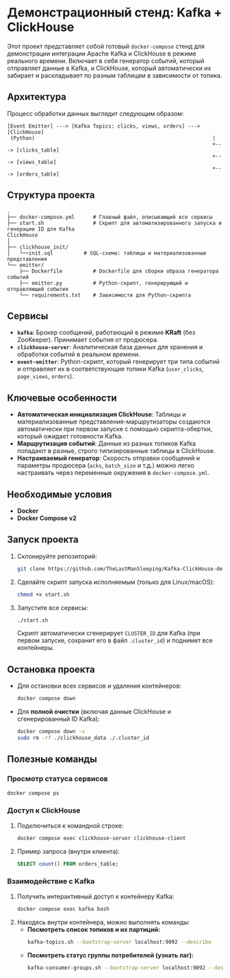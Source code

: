 # Демонстрационный стенд: Kafka + ClickHouse

Этот проект представляет собой готовый `docker-compose` стенд для демонстрации интеграции Apache Kafka и ClickHouse в режиме реального времени. Включает в себя генератор событий, который отправляет данные в Kafka, и ClickHouse, который автоматически их забирает и раскладывает по разным таблицам в зависимости от топика.

## Архитектура

Процесс обработки данных выглядит следующим образом:

```
[Event Emitter] ---> [Kafka Topics: clicks, views, orders] ---> [ClickHouse]
 (Python)                                                          |
                                                                   +---> [clicks_table]
                                                                   +---> [views_table]
                                                                   +---> [orders_table]
```
## Структура проекта

```
.
├── docker-compose.yml      # Главный файл, описывающий все сервисы
├── start.sh                # Скрипт для автоматизированного запуска и генерации ID для Kafka
ClickHouse
│
├── clickhouse_init/
│   └──init.sql          # SQL-схема: таблицы и материализованные представления
└── emitter/
    ├── Dockerfile          # Dockerfile для сборки образа генератора событий
    ├── emitter.py          # Python-скрипт, генерирующий и отправляющий события
    └── requirements.txt    # Зависимости для Python-скрипта
```


## Сервисы

  * **`kafka`**: Брокер сообщений, работающий в режиме **KRaft** (без ZooKeeper). Принимает события от продюсера.
  * **`clickhouse-server`**: Аналитическая база данных для хранения и обработки событий в реальном времени.
  * **`event-emitter`**: Python-скрипт, который генерирует три типа событий и отправляет их в соответствующие топики Kafka (`user_clicks`, `page_views`, `orders`).

## Ключевые особенности

  * **Автоматическая инициализация ClickHouse**: Таблицы и материализованные представления-маршрутизаторы создаются автоматически при первом запуске с помощью скрипта-обертки, который ожидает готовности Kafka.
  * **Маршрутизация событий**: Данные из разных топиков Kafka попадают в разные, строго типизированные таблицы в ClickHouse.
  * **Настраиваемый генератор**: Скорость отправки сообщений и параметры продюсера (`acks`, `batch_size` и т.д.) можно легко настраивать через переменные окружения в `docker-compose.yml`.

## Необходимые условия

  * **Docker**
  * **Docker Compose v2** 

## Запуск проекта

1.  Склонируйте репозиторий:
    ```bash
    git clone https://github.com/TheLastManSleeping/Kafka-ClickHouse-demo.git
    ```
2.  Сделайте скрипт запуска исполняемым (только для Linux/macOS):
    ```bash
    chmod +x start.sh
    ```
3.  Запустите все сервисы:
    ```bash
    ./start.sh
    ```
    Скрипт автоматически сгенерирует `CLUSTER_ID` для Kafka (при первом запуске, сохранит его в файл `.cluster_id`) и поднимет все контейнеры.

## Остановка проекта

  * Для остановки всех сервисов и удаления контейнеров:
    ```bash
    docker compose down
    ```
  * Для **полной очистки** (включая данные ClickHouse и сгенерированный ID Kafka):
    ```bash
    docker compose down -v
    sudo rm -rf ./clickhouse_data ./.cluster_id
    ```

## Полезные команды

### Просмотр статуса сервисов

```bash
docker compose ps
```

### Доступ к ClickHouse

1.  Подключиться к командной строке:
    ```bash
    docker compose exec clickhouse-server clickhouse-client
    ```
2.  Пример запроса (внутри клиента):
    ```sql
    SELECT count() FROM orders_table;
    ```

### Взаимодействие с Kafka

1.  Получить интерактивный доступ к контейнеру Kafka:
    ```bash
    docker compose exec kafka bash
    ```
2.  Находясь внутри контейнера, можно выполнять команды:
      * **Посмотреть список топиков и их партиций:**
        ```bash
        kafka-topics.sh --bootstrap-server localhost:9092 --describe
        ```
      * **Посмотреть статус группы потребителей (узнать лаг):**
        ```bash
        kafka-consumer-groups.sh --bootstrap-server localhost:9092 --describe --group clickhouse_router_group
        ```



